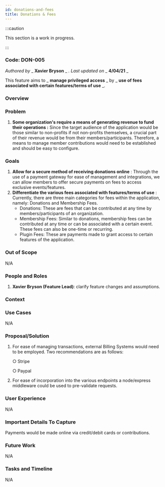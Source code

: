 ```yaml
---
id: donations-and-fees
title: Donations & Fees
---
```


:::caution

This section is a work in progress.

:::

### Code: DON-005

_Authored by_ _ **Xavier Bryson** _ _. Last updated on_ _ **4/04/21** _

This feature aims to _ **manage privileged access** _ by _ **use of fees associated with certain features/terms of use** _.

### Overview

### Problem

1. **Some organization&#39;s require a means of generating revenue to fund their operations :**
   Since the target audience of the application would be those similar to non-profits if not non-profits themselves, a crucial part of their revenue would be from their members/participants. Therefore, a means to manage member contributions would need to be established and should be easy to configure.

### Goals

1. **Allow for a secure method of receiving donations online** :
   Through the use of a payment gateway for ease of management and integrations, we can allow members to offer secure payments on fees to access exclusive events/features.
2. **Differentiate the various fees associated with features/terms of use** :
   Currently, there are three main categories for fees within the application, namely: Donations and Membership Fees.
   - Donations: These are fees that can be contributed at any time by members/participants of an organization.
   - Membership Fees: Similar to donations, membership fees can be contributed at any time or can be associated with a certain event. These fees can also be one-time or recurring.
   - Plugin Fees: These are payments made to grant access to certain features of the application.

### Out of Scope

N/A

### People and Roles

1. **Xavier Bryson (Feature Lead)**: clarify feature changes and assumptions.

### Context

### Use Cases

N/A

### Proposal/Solution

1. For ease of managing transactions, external Billing Systems would need to be employed. Two recommendations are as follows:

   ○ Stripe

   ○ Paypal

2. For ease of incorporation into the various endpoints a node/express middleware could be used to pre-validate requests.

### User Experience

N/A

### Important Details To Capture

Payments would be made online via credit/debit cards or contributions.

### Future Work

N/A

### Tasks and Timeline

N/A
